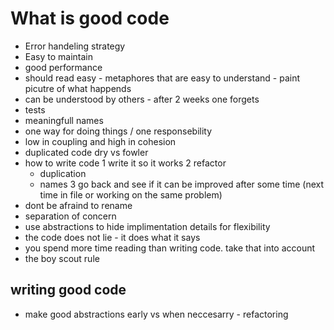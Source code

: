 # What is good code

* Error handeling strategy
* Easy to maintain
* good performance
* should read easy - metaphores that are easy to understand - paint picutre of what happends
* can be understood by others - after 2 weeks one forgets
* tests
* meaningfull names
* one way for doing things / one responsebility
* low in coupling and high in cohesion
* duplicated code dry vs fowler
* how to write code
  1 write it so it works
  2 refactor
    * duplication
    * names
  3 go back and see if it can be improved after some time (next time in file or working on the same problem)
* dont be afraind to rename
* separation of concern
* use abstractions to hide implimentation details for flexibility
* the code does not lie - it does what it says
* you spend more time reading than writing code. take that into account
* the boy scout rule

## writing good code
* make good abstractions early vs when neccesarry - refactoring
